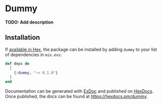 # Dummy

**TODO: Add description**

## Installation

If [available in Hex](https://hex.pm/docs/publish), the package can be installed
by adding `dummy` to your list of dependencies in `mix.exs`:

```elixir
def deps do
  [
    {:dummy, "~> 0.1.0"}
  ]
end
```

Documentation can be generated with [ExDoc](https://github.com/elixir-lang/ex_doc)
and published on [HexDocs](https://hexdocs.pm). Once published, the docs can
be found at <https://hexdocs.pm/dummy>.

